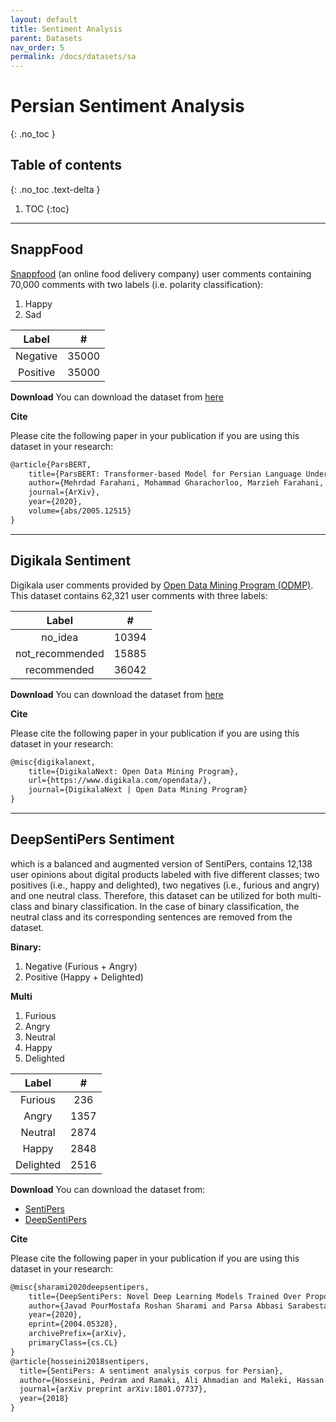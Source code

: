```yaml
---
layout: default
title: Sentiment Analysis
parent: Datasets
nav_order: 5
permalink: /docs/datasets/sa
---
```


# Persian Sentiment Analysis
{: .no_toc }

## Table of contents
{: .no_toc .text-delta }

1. TOC
{:toc}

---

## SnappFood

[Snappfood](https://snappfood.ir/) (an online food delivery company) user comments containing 70,000 comments with two labels (i.e. polarity classification): 

1. Happy
2. Sad


|   Label  |   #   |
|:--------:|:-----:|
| Negative | 35000 |
| Positive | 35000 |



**Download**
You can download the dataset from [here](https://bit.ly/2Xu2xq1)

**Cite**

Please cite the following paper in your publication if you are using this dataset in your research:



```markdown
@article{ParsBERT,
    title={ParsBERT: Transformer-based Model for Persian Language Understanding},
    author={Mehrdad Farahani, Mohammad Gharachorloo, Marzieh Farahani, Mohammad Manthouri},
    journal={ArXiv},
    year={2020},
    volume={abs/2005.12515}
}
```

---

## Digikala Sentiment

Digikala user comments provided by [Open Data Mining Program (ODMP)](https://www.digikala.com/opendata/). This dataset contains 62,321 user comments with three labels: 

|      Label      |    #   |
|:---------------:|:------:|
|     no_idea     |  10394 |
| not_recommended |  15885 |
|   recommended   |  36042 |


**Download**
You can download the dataset from [here](https://www.digikala.com/opendata/)

**Cite**

Please cite the following paper in your publication if you are using this dataset in your research:



```markdown
@misc{digikalanext, 
    title={DigikalaNext: Open Data Mining Program}, 
    url={https://www.digikala.com/opendata/}, 
    journal={DigikalaNext | Open Data Mining Program}
}
```

--- 

## DeepSentiPers Sentiment

which is a balanced and augmented version of SentiPers, contains 12,138 user opinions about digital products labeled with five different classes; two positives (i.e., happy and delighted), two negatives (i.e., furious and angry) and one neutral class. Therefore, this dataset can be utilized for both multi-class and binary classification. In the case of binary classification, the neutral class and its corresponding sentences are removed from the dataset.

**Binary:**
1. Negative (Furious + Angry)
3. Positive (Happy + Delighted)

**Multi**
1. Furious
2. Angry
3. Neutral
4. Happy
5. Delighted


|   Label   |   #  |
|:---------:|:----:|
|  Furious  |  236 |
|   Angry   | 1357 |
|  Neutral  | 2874 |
|   Happy   | 2848 |
| Delighted | 2516 |



**Download**
You can download the dataset from:

- [SentiPers](https://github.com/phosseini/sentipers)
- [DeepSentiPers](https://github.com/JoyeBright/DeepSentiPers)

**Cite**

Please cite the following paper in your publication if you are using this dataset in your research:

```markdown
@misc{sharami2020deepsentipers,
    title={DeepSentiPers: Novel Deep Learning Models Trained Over Proposed Augmented Persian Sentiment Corpus},
    author={Javad PourMostafa Roshan Sharami and Parsa Abbasi Sarabestani and Seyed Abolghasem Mirroshandel},
    year={2020},
    eprint={2004.05328},
    archivePrefix={arXiv},
    primaryClass={cs.CL}
}
@article{hosseini2018sentipers,
  title={SentiPers: A sentiment analysis corpus for Persian},
  author={Hosseini, Pedram and Ramaki, Ali Ahmadian and Maleki, Hassan and Anvari, Mansoureh and Mirroshandel, Seyed Abolghasem},
  journal={arXiv preprint arXiv:1801.07737},
  year={2018}
}
```